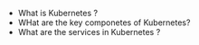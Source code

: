 - What is Kubernetes ?
- WHat are the key componetes of Kubernetes?
- What are the services in Kubernetes ?
